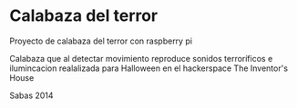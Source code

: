 Calabaza del terror
=================

Proyecto de calabaza del terror con raspberry pi

Calabaza que al detectar movimiento reproduce sonidos terroríficos e ilumincacion realalizada para Halloween en el hackerspace
The Inventor's House

Sabas 2014
